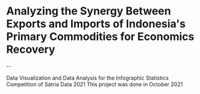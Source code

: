 # Analyzing the Synergy Between Exports and Imports of Indonesia's Primary Commodities for Economics Recovery

--

Data Visualization and Data Analysis for the Infographic Statistics Competition of Satria Data 2021
This project was done in October 2021
